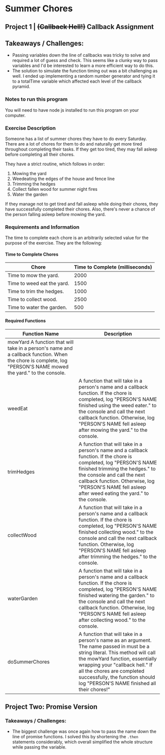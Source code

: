 # Summer Chores

## Project 1 | ~~(Callback Hell!)~~ Callback Assignment 

## Takeaways / Challenges:
- Passing variables down the line of callbacks was tricky to solve and required a lot of guess and check. This seems like a clunky way to pass variables and I'd be interested to learn a more efficient way to do this.
- The solution to simulate the function timing out was a bit challenging as well. I ended up implementing a random number generator and tying it to a totalTime variable which affected each level of the callback pyramid.

### Notes to run this program
You will need to have node js installed to run this program on your computer.

### Exercise Description

Someone has a list of summer chores they have to do every Saturday. There are a lot of chores for them to do and naturally get more tired throughout completing their tasks. If they get too tired, they may fall asleep before completing all their chores.

They have a strict routine, which follows in order:

1. Mowing the yard
2. Weedeating the edges of the house and fence line
3. Trimming the hedges
4. Collect fallen wood for summer night fires
5. Water the garden

If they manage not to get tired and fall asleep while doing their chores, they have successfully completed their chores. Also, there's never a chance of the person falling asleep before mowing the yard.

### Requirements and Information

The time to complete each chore is an arbitrarily selected value for the purpose of the exercise. They are the following:

#### Time to Complete Chores
| Chore	| Time to Complete (milliseconds) |
| ----------- | ----------- |
| Time to mow the yard. |	2000 |
| Time to weed eat the yard. |	1500 |
| Time to trim the hedges. |	1000 |
| Time to collect wood. |	2500 |
| Time to water the garden. |	500 |

#### Required Functions
| Function Name | Description |
| ----------- | ----------- |
| mowYard	A function that will take in a person's name and a callback function. When the chore is complete, log "PERSON'S NAME mowed the yard." to the console.
| weedEat |	A function that will take in a person's name and a callback function. If the chore is completed, log "PERSON'S NAME finished using the weed eater." to the console and call the next callback function. Otherwise, log "PERSON'S NAME fell asleep after mowing the yard." to the console.|
| trimHedges |	A function that will take in a person's name and a callback function. If the chore is completed, log "PERSON'S NAME finished trimming the hedges." to the console and call the next callback function. Otherwise, log "PERSON'S NAME fell asleep after weed eating the yard." to the console.|
| collectWood |	A function that will take in a person's name and a callback function. If the chore is completed, log "PERSON'S NAME finished collecting wood." to the console and call the next callback function. Otherwise, log "PERSON'S NAME fell asleep after trimming the hedges." to the console.|
| waterGarden |	A function that will take in a person's name and a callback function. If the chore is completed, log "PERSON'S NAME finished watering the garden." to the console and call the next callback function. Otherwise, log "PERSON'S NAME fell asleep after collecting wood." to the console.|
| doSummerChores |	A function that will take in a person's name as an argument. The name passed in must be a string literal. This method will call the mowYard function, essentially wrapping your "callback hell." If all the chores are completed successfully, the function should log "PERSON'S NAME finished all their chores!"|

## Project Two: Promise Version

### Takeaways / Challenges: 
- The biggest challenge was once again how to pass the name down the line of promise functions. I solved this by shortening the `.then` statements considerably, which overall simplified the whole structure while passing the variable.